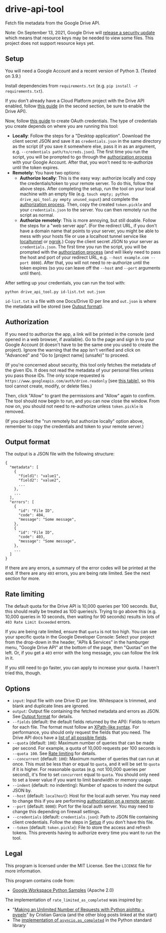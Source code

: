 # drive-api-tool

Fetch file metadata from the Google Drive API.

Note: On September 13, 2021, Google Drive will [release a security update](https://workspaceupdates.googleblog.com/2021/06/drive-file-link-updates.html) which means that resource keys may be needed to view some files. This project does not support resource keys yet.

## Setup

You will need a Google Account and a recent version of Python 3. (Tested on 3.9.)

Install dependencies from `requirements.txt` (e.g. `pip install -r requirements.txt`).

If you don't already have a Cloud Platform project with the Drive API enabled, follow [this guide](https://developers.google.com/workspace/guides/create-project) (in the second section, be sure to enable the Drive API).

Now, follow [this guide](https://developers.google.com/workspace/guides/create-credentials#create_a_oauth_client_id_credential) to create OAuth credentials. The type of credentials you create depends on where you are running this tool:

* **Locally**: Follow the steps for a "Desktop application". Download the client secret JSON and save it as `credentials.json` in the same directory as the script (if you save it somewhere else, pass it in as an argument, e.g. `--credentials path/to/creds.json`). The first time you run the script, you will be prompted to go through the [authorization process](#authorization) with your Google Account. After that, you won't need to re-authorize until the token expires.
* **Remotely**: You have two options:
    * **Authorize locally**: This is the easy way: authorize locally and copy the credentials/token to your remote server. To do this, follow the above steps. After completing the setup, run the tool on your local machine with an empty file (e.g. `touch empty; python drive_api_tool.py empty unused_ouput`) and complete the [authorization process](#authorization). Then, copy the created `token.pickle` and your `credentials.json` to the server. You can then remotely run the script as normal.
    * **Authorize remotely**: This is more annoying, but still doable. Follow the steps for a "web server app". (For the redirect URL, if you don't have a domain name that points to your server, you might be able to mess with your hosts file or use a localhost tunnel service like [localtunnel](https://localtunnel.me/) or [ngrok](https://ngrok.com/).) Copy the client secret JSON to your server as `credentials.json`. The first time you run the script, you will be prompted with the [authorization process](#authorization) (and will likely need to pass the host and port of your redirect URL, e.g. `--host example.com --port 8080`). After that, you will not need to re-authorize until the token expires (so you can leave off the `--host` and `--port` arguments until then).

After setting up your credentials, you can run the tool with:

```
python drive_api_tool.py id-list.txt out.json
```

`id-list.txt` is a file with one Docs/Drive ID per line and `out.json` is where the metadata will be stored (see [Output format](#output-format)).

## Authorization

If you need to authorize the app, a link will be printed in the console (and opened in a web browser, if available). Go to the page and sign in to your Google Account (it doesn't have to be the same one you used to create the project). Ignore the warning that the app isn't verified and click on "Advanced" and "Go to [project name] (unsafe)" to proceed.

(If you're concerned about security, this tool only fetches the metadata of the given IDs. It does not read the metadata of your personal files unless you pass those IDs. The only scope requested is `https://www.googleapis.com/auth/drive.readonly` [see [this table](https://developers.google.com/drive/api/v3/about-auth#OAuth2Scope
)], so this tool cannot create, modify, or delete files.)

Then, click "Allow" to grant the permissions and "Allow" again to confirm. The tool should now begin to run, and you can now close the window. From now on, you should not need to re-authorize unless `token.pickle` is removed.

(If you picked the "run remotely but authorize locally" option above, remember to copy the credentials and token to your remote server.)

## Output format

The output is a JSON file with the following structure:
```
{
  "metadata": [
    {
      "field1": "value1",
      "field2": "value2",
      ...
    },
    ...
  ],
  "errors": [
    {
      "id": "File ID",
      "code": 404,
      "message": "Some message",
    },
    {
      "id": "File ID",
      "code": 403,
      "message": "Some message",
    },
    ...
  ]
}
```

If there are any errors, a summary of the error codes will be printed at the end. If there are any `403` errors, you are being rate limited. See the next section for more.

## Rate limiting

The default quota for the Drive API is 10,000 queries per 100 seconds. But, this should really be treated as 100 queries/s. Trying to go above this (e.g. 10,000 queries in 10 seconds, then waiting for 90 seconds) results in lots of `403 Rate Limit Exceeded` errors.

If you are being rate limited, ensure that `quota` is not too high. You can see your specific quota in the Google Developer Console: Select your project from the drop-down in the header, "APIs & Services" in the hamburger menu, "Google Drive API" at the bottom of the page, then "Quotas" on the left.  Or, if you get a `403` error with the long message, you can follow the link in it.

If you still need to go faster, you can apply to increase your quota. I haven't tried this, though.

## Options

* `input`: Input file with one Drive ID per line. Whitespace is trimmed, and blank and duplicate lines are ignored.
* `output`: Output file containing the fetched metadata and errors as JSON. See [Output format](#output-format) for details.
* `--fields` (default: the default fields returned by the API): Fields to return for each file. The format must follow an [XPath-like syntax](https://developers.google.com/drive/api/v3/fields-parameter#formatting_rules_for_the_fields_parameter). For performance, you should only request the fields that you need. The Drive API docs have a [list of all possible fields](https://developers.google.com/drive/api/v3/reference/files).
* `--quota` (default: `100`): Maximum number of queries that can be made per second. For example, a quota of 10,000 requests per 100 seconds is `--quota 100`. See [Rate limiting](#rate-limiting) for details.
* `--concurrent` (default: `100`): Maximum number of queries that can run at once. This must be less than or equal to `quota`, and it will be set to `quota` if it is higher. For reasonable quotas (e.g. not 100,000 queries per second), it's fine to set `concurrent` equal to `quota`. You should only need to set a lower value if you want to limit bandwidth or memory usage.
* `--indent` (default: no indenting): Number of spaces to indent the output JSON by.
* `--host` (default: `localhost`): Host for the local auth server. You may need to change this if you are performing [authorization on a remote server](#authorize-remotely-on-a-public-server).
* `--port` (default: `8000`): Port for the local auth server. You may need to change this depending on firewall settings.
* `--credentials` (default: `credentials.json`): Path to JSON file containing client credentials. Follow the steps in [Setup](#setup) if you don't have this file.
* `--token` (default: `token.pickle`): File to store the access and refresh tokens. This prevents having to authorize every time you want to run the tool.

## Legal

This program is licensed under the MIT License. See the `LICENSE` file for more information.

This program contains code from:
* [Google Workspace Python Samples](https://github.com/googleworkspace/python-samples) (Apache 2.0)

The implementation of `rate_limited_as_completed` was inspired by:
* "[Making an Unlimited Number of Requests with Python aiohttp + pypeln](https://medium.com/@cgarciae/making-an-infinite-number-of-requests-with-python-aiohttp-pypeln-3a552b97dc95)" by Cristian Garcia (and the other blog posts linked at the start)
* The [implementation of `asyncio.as_completed`](https://github.com/python/cpython/blob/9f004634a2bf50c782e223e2eb386ffa769b901c/Lib/asyncio/tasks.py#L549) in the Python standard library
